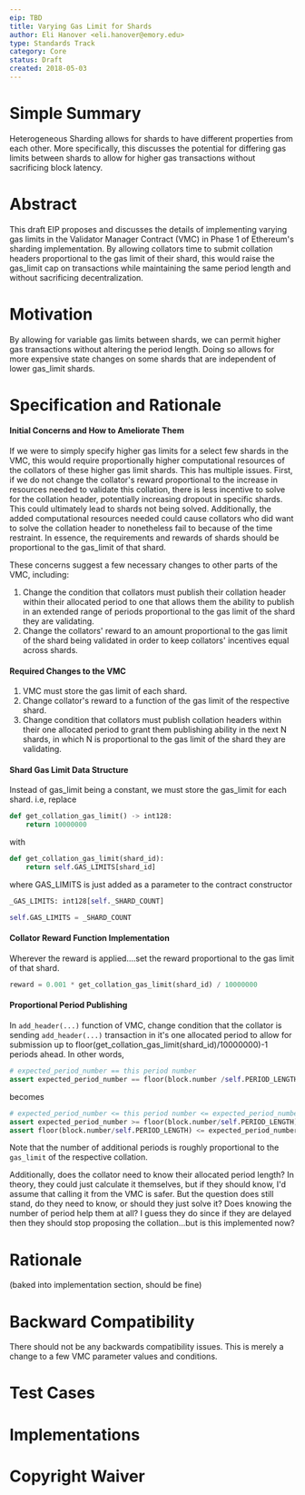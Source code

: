 ```yaml
---
eip: TBD
title: Varying Gas Limit for Shards
author: Eli Hanover <eli.hanover@emory.edu>
type: Standards Track
category: Core
status: Draft
created: 2018-05-03
---
```



# Simple Summary
Heterogeneous Sharding allows for shards to have different properties from each other.
More specifically, this discusses the potential for differing gas limits between
shards to allow for higher gas transactions without sacrificing block latency.


# Abstract
This draft EIP proposes and discusses the details of implementing varying gas limits in the Validator Manager Contract (VMC) in Phase 1 of Ethereum's sharding implementation.  By allowing collators time to submit collation headers proportional to the gas limit of their shard, this would raise the gas_limit cap on transactions while maintaining the same period length and without sacrificing decentralization.


# Motivation
By allowing for variable gas limits between shards, we can permit higher gas transactions without altering the period length.  Doing so allows for more expensive state changes on some shards that are independent of lower gas_limit shards.



# Specification and Rationale
#### Initial Concerns and How to Ameliorate Them
If we were to simply specify higher gas limits for a select few  shards in the VMC, this would require proportionally higher computational resources of the collators of these higher gas limit shards.  This has multiple issues.  First, if we do not change the collator's reward proportional to the increase in resources needed to validate this collation, there is less incentive to solve for the collation header, potentially increasing dropout in specific shards.  This could ultimately lead to shards not being solved.  Additionally, the added computational resources needed could cause collators who did want to solve the collation header to nonetheless fail to because of the time restraint.  In essence,
the requirements and rewards of shards should be proportional to the gas_limit of that shard.

These concerns suggest a few necessary changes to other parts of the VMC, including:
1. Change the condition that collators must publish their collation header within their allocated period to one that allows them the ability to publish in an extended range of periods proportional to the gas limit of the shard they are validating.
2. Change the collators' reward to an amount proportional to the gas limit of the shard being validated in order to keep collators' incentives equal across shards.


#### Required Changes to the VMC
1. VMC must store the gas limit of each shard.
2. Change collator's reward to a function of the gas limit of the respective shard.
3. Change condition that collators must publish collation headers within their one allocated period to grant them publishing ability in the next N shards, in which N is proportional to the gas limit of the shard they are validating.

#### Shard Gas Limit Data Structure
Instead of gas_limit being a constant, we must store the gas_limit for each shard. i.e, replace
``` python
def get_collation_gas_limit() -> int128:
    return 10000000
```
with
``` python
def get_collation_gas_limit(shard_id):
    return self.GAS_LIMITS[shard_id]
```
where GAS_LIMITS is just added as a parameter to the contract constructor
``` python
_GAS_LIMITS: int128[self._SHARD_COUNT]
```
```python
self.GAS_LIMITS = _SHARD_COUNT
```

#### Collator Reward Function Implementation
Wherever the reward is applied....set the reward proportional to the gas limit of that shard.
``` python
reward = 0.001 * get_collation_gas_limit(shard_id) / 10000000
```


#### Proportional Period Publishing
In ```add_header(...)``` function of VMC, change condition that the collator is sending ```add_header(...)``` transaction in it's one allocated period to allow for submission up to floor(get_collation_gas_limit(shard_id)/10000000)-1 periods ahead.  In other words,
``` python
# expected_period_number == this period number
assert expected_period_number == floor(block.number /self.PERIOD_LENGTH)
```
becomes
``` python
# expected_period_number <= this period number <= expected_period_number + additional periods permitted
assert expected_period_number >= floor(block.number/self.PERIOD_LENGTH)
assert floor(block.number/self.PERIOD_LENGTH) <= expected_period_number + floor(get_collation_gas_limit/10000000)
```
Note that the number of additional periods is roughly proportional to the ```gas_limit``` of the respective collation.

Additionally, does the collator need to know their allocated period length?  In theory, they could just calculate it themselves, but if they should know, I'd assume that calling it from the VMC is safer.  But the question does still stand, do they need to know, or should they just solve it?  Does knowing the number of period help them at all?  I guess they do since if they are delayed then they should stop proposing the collation...but is this implemented now?

# Rationale
(baked into implementation section, should be fine)

# Backward Compatibility
There should not be any backwards compatibility issues.  This is merely a change to a few VMC parameter values and conditions.

# Test Cases


# Implementations


# Copyright Waiver
